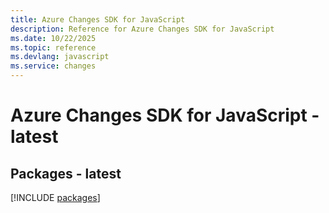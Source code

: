 ```yaml
---
title: Azure Changes SDK for JavaScript
description: Reference for Azure Changes SDK for JavaScript
ms.date: 10/22/2025
ms.topic: reference
ms.devlang: javascript
ms.service: changes
---
```

# Azure Changes SDK for JavaScript - latest
## Packages - latest
[!INCLUDE [packages](changes-index.md)]